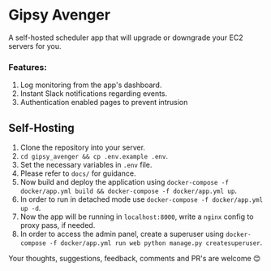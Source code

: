 # Gipsy Avenger

A self-hosted scheduler app that will upgrade or downgrade your EC2 servers for you.

### Features:

1. Log monitoring from the app's dashboard.
2. Instant Slack notifications regarding events.
3. Authentication enabled pages to prevent intrusion

## Self-Hosting

1. Clone the repository into your server.
2. `cd gipsy_avenger && cp .env.example .env`.
3. Set the necessary variables in `.env` file.
4. Please refer to `docs/` for guidance.
5. Now build and deploy the application using `docker-compose -f docker/app.yml build && docker-compose -f docker/app.yml up`.
6. In order to run in detached mode use `docker-compose -f docker/app.yml up -d`.
7. Now the app will be running in `localhost:8000`, write a `nginx` config to proxy pass, if needed.
8. In order to access the admin panel, create a superuser using `docker-compose -f docker/app.yml run web python manage.py createsuperuser`.

Your thoughts, suggestions, feedback, comments and PR's are welcome 😊
